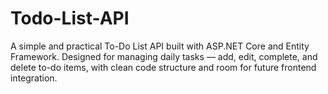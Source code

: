 # Todo-List-API
A simple and practical To-Do List API built with ASP.NET Core and Entity Framework. Designed for managing daily tasks — add, edit, complete, and delete to-do items, with clean code structure and room for future frontend integration.
